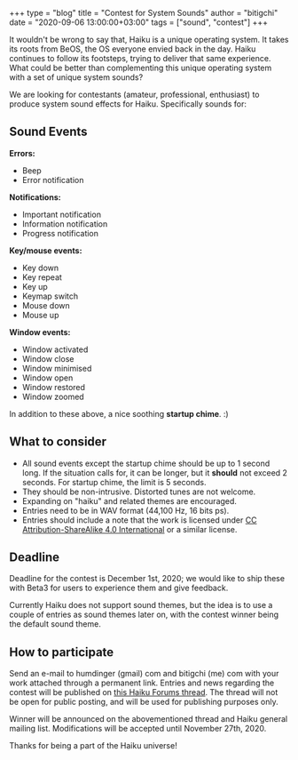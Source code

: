+++
type = "blog"
title = "Contest for System Sounds"
author = "bitigchi"
date = "2020-09-06 13:00:00+03:00"
tags = ["sound", "contest"]
+++

It wouldn't be wrong to say that, Haiku is a unique operating system. It takes its roots from BeOS, the OS everyone envied back in the day. Haiku continues to follow its footsteps, trying to deliver that same experience. What could be better than complementing this unique operating system with a set of unique system sounds?

We are looking for contestants (amateur, professional, enthusiast) to produce system sound effects for Haiku. Specifically sounds for:

## Sound Events

**Errors:**

- Beep
- Error notification

**Notifications:**

- Important notification
- Information notification
- Progress notification

**Key/mouse events:**

- Key down
- Key repeat
- Key up
- Keymap switch
- Mouse down
- Mouse up

**Window events:**

- Window activated
- Window close
- Window minimised
- Window open
- Window restored
- Window zoomed

In addition to these above, a nice soothing **startup chime**. :)

## What to consider

- All sound events except the startup chime should be up to 1 second long. If the situation calls for, it can be longer, but it **should** not exceed 2 seconds. For startup chime, the limit is 5 seconds.
- They should be non-intrusive. Distorted tunes are not welcome.
- Expanding on "haiku" and related themes are encouraged.
- Entries need to be in WAV format (44,100 Hz, 16 bits ps).
- Entries should include a note that the work is licensed under [CC Attribution-ShareAlike 4.0 International](https://creativecommons.org/licenses/by-sa/4.0/) or a similar license.

## Deadline

Deadline for the contest is December 1st, 2020; we would like to ship these with Beta3 for users to experience them and give feedback.

Currently Haiku does not support sound themes, but the idea is to use a couple of entries as sound themes later on, with the contest winner being the default sound theme.

## How to participate

Send an e-mail to humdinger (gmail) com and bitigchi (me) com with your work attached through a permanent link. Entries and news regarding the contest will be published on [this Haiku Forums thread](). The thread will not be open for public posting, and will be used for publishing purposes only.

Winner will be announced on the abovementioned thread and Haiku general mailing list. Modifications will be accepted until November 27th, 2020.

Thanks for being a part of the Haiku universe!
